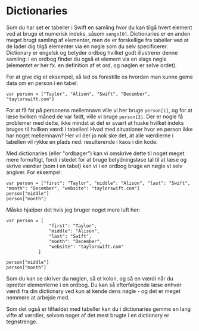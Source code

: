 # Dictionaries

Som du har set er tabeller i Swift en samling hvor du kan tilgå hvert element ved at bruge et numerisk indeks, såsom `songs[0]`. Dictionaries er en anden meget brugt samling af elementer, men de er forskellige fra tabeller ved at de lader dig tilgå elementer via en nøgle som du selv specificerer. Dictionary er engelsk og betyder ordbog hvilket godt illustrerer denne samling: i en ordbog finder du også et element via en slags nøgle (elementet er her fx. en definition af et ord, og nøglen er selve ordet).

For at give dig et eksempel, så lad os forestille os hvordan man kunne geme data om en person i en tabel:

    var person = ["Taylor", "Alison", "Swift", "December", "taylorswift.com"]

For at få fat på personens mellemnavn ville vi her bruge `person[1]`, og for at læse hvilken måned de var født, ville vi bruge `person[3]`. Der er nogle få problemer med dette, ikke mindst at det er svært at huske hvilket indeks bruges til hvilken værdi i tabellen! Hvad med situationer hvor en person ikke har noget mellemnavn?  Her vil der jo nok ske det, at alle værdierne i tabellen vil rykke en plads ned: resulterende i kaos i din kode.

Med dictionaries (eller "ordbøger") kan vi omskrive dette til noget meget mere fornuftigt, fordi i stedet for at bruge betydningsløse tal til at læse og skrive værdier (som i en tabel) kan vi i en ordbog bruge en nøgle vi selv angiver. For eksempel:

    var person = ["first": "Taylor", "middle": "Alison", "last": "Swift", "month": "December", "website": "taylorswift.com"]
    person["middle"]
    person["month"]

Måske hjælper det hvis jeg bruger noget mere luft her:

    var person = [
                    "first": "Taylor",
                    "middle": "Alison",
                    "last": "Swift",
                    "month": "December",
                    "website": "taylorswift.com"
                ]

    person["middle"]
    person["month"]

Som du kan se skriver du nøglen, så et kolon, og så en værdi når du opretter elementerne i en ordbog. Du kan så efterfølgende læse enhver værdi fra din dictionary ved kun at kende dens nøgle - og det er meget nemmere at arbejde med.

Som det også er tilfældet med tabeller kan du i dictionaries gemme en lang vifte af værdier, selvom noget af det mest brugte i en dictionary er tegnstrenge.